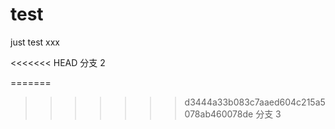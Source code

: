 # test
just test   xxx

<<<<<<< HEAD
分支 2

=======
>>>>>>> d3444a33b083c7aaed604c215a5078ab460078de
分支 3